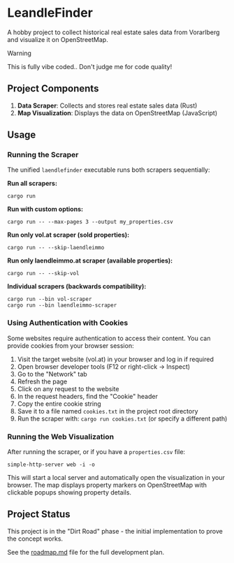# LeandleFinder

A hobby project to collect historical real estate sales data from Vorarlberg and visualize it on OpenStreetMap.

> [!WARNING]
> This is fully vibe coded.. Don't judge me for code quality!

## Project Components

1. **Data Scraper**: Collects and stores real estate sales data (Rust)
2. **Map Visualization**: Displays the data on OpenStreetMap (JavaScript)

## Usage

### Running the Scraper

The unified `laendlefinder` executable runs both scrapers sequentially:

**Run all scrapers:**
``` shell
cargo run
```

**Run with custom options:**
``` shell
cargo run -- --max-pages 3 --output my_properties.csv
```

**Run only vol.at scraper (sold properties):**
``` shell
cargo run -- --skip-laendleimmo
```

**Run only laendleimmo.at scraper (available properties):**
``` shell
cargo run -- --skip-vol
```

**Individual scrapers (backwards compatibility):**
``` shell
cargo run --bin vol-scraper
cargo run --bin laendleimmo-scraper
```

### Using Authentication with Cookies

Some websites require authentication to access their content. You can provide cookies from your browser session:

1. Visit the target website (vol.at) in your browser and log in if required
2. Open browser developer tools (F12 or right-click → Inspect)
3. Go to the "Network" tab
4. Refresh the page
5. Click on any request to the website
6. In the request headers, find the "Cookie" header
7. Copy the entire cookie string
8. Save it to a file named `cookies.txt` in the project root directory
9. Run the scraper with: `cargo run cookies.txt` (or specify a different path)

### Running the Web Visualization

After running the scraper, or if you have a `properties.csv` file:

``` shell
simple-http-server web -i -o
```

This will start a local server and automatically open the visualization in your browser. The map displays property markers on OpenStreetMap with clickable popups showing property details.

## Project Status

This project is in the "Dirt Road" phase - the initial implementation to prove the concept works.

See the [roadmap.md](roadmap.md) file for the full development plan.
